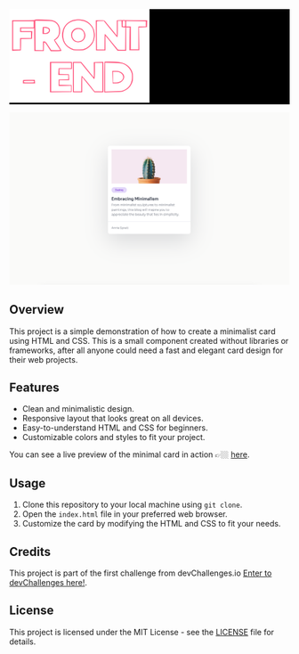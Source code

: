 
<div style='background-color: #000;' align='center;'>
  <img style='width: 50%;' src='../userdata/svg/FE.svg' />
</div>

![Minimal Card Preview](./userdata/screenshots/minimal_card.png)

## Overview

This project is a simple demonstration of how to create a minimalist card using HTML and CSS. This is a small component created without libraries or frameworks, after all anyone could need a fast and elegant card design for their web projects.

## Features

- Clean and minimalistic design.
- Responsive layout that looks great on all devices.
- Easy-to-understand HTML and CSS for beginners.
- Customizable colors and styles to fit your project.

You can see a live preview of the minimal card in action 👉🏼 [here](https://minimal-blog-card-caessarczx.netlify.app).

## Usage

1. Clone this repository to your local machine using `git clone`.
2. Open the `index.html` file in your preferred web browser.
3. Customize the card by modifying the HTML and CSS to fit your needs.

## Credits

This project is part of the first challenge from devChallenges.io [Enter to devChallenges here!](https://devchallenges.io).

## License

This project is licensed under the MIT License - see the [LICENSE](../LICENSE) file for details.


